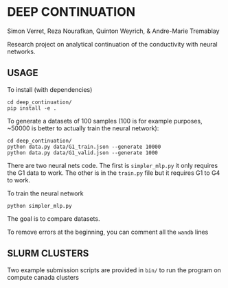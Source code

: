 # DEEP CONTINUATION
Simon Verret,
Reza Nourafkan,
Quinton Weyrich,
& Andre-Marie Tremablay

Research project on analytical continuation of the conductivity with neural networks.

## USAGE
To install (with dependencies)

    cd deep_continuation/
    pip install -e .

To generate a datasets of 100 samples (100 is for example purposes, ~50000 is better to actually train the neural network):

    cd deep_continuation/
    python data.py data/G1_train.json --generate 10000
    python data.py data/G1_valid.json --generate 1000

There are two neural nets code. The first is `simpler_mlp.py` it only requires the G1 data to work. The other is in the `train.py` file but it requires G1 to G4 to work.

To train the neural network

    python simpler_mlp.py
    
The goal is to compare datasets.

To remove errors at the beginning, you can comment all the `wandb` lines

## SLURM CLUSTERS
Two example submission scripts are provided in `bin/` to run the program on compute canada clusters


